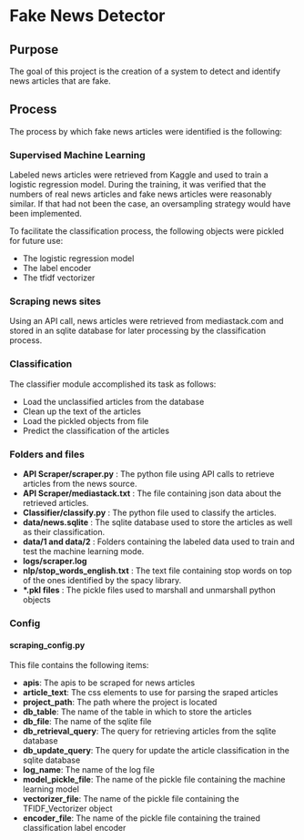 # Fake News Detector

## Purpose

The goal of this project is the creation of a system to detect and identify news articles that are fake.

## Process

The process by which fake news articles were identified is the following:

### Supervised Machine Learning

Labeled news articles were retrieved from Kaggle and used to train a logistic regression model. During the training, it was verified that the numbers of real news articles and fake news articles were reasonably similar. If that had not been the case, an oversampling strategy would have been implemented. 

To facilitate the classification process, the following objects were pickled for future use:

* The logistic regression model
* The label encoder
* The tfidf vectorizer

###  Scraping news sites

Using an API call, news articles were retrieved from mediastack.com and stored in an sqlite database for later processing by the classification process.

### Classification

The classifier module accomplished its task as follows:

* Load the unclassified articles from the database
* Clean up the text of the articles
* Load the pickled objects from file
* Predict the classification of the articles

### Folders and files

* **API Scraper/scraper.py** : The python file using API calls to retrieve articles from the news source.
* **API Scraper/mediastack.txt** : The file containing json data about the retrieved articles.
* **Classifier/classify.py** : The python file used to classify the articles.
* **data/news.sqlite** : The sqlite database used to store the articles as well as their classification.
* **data/1 and data/2** : Folders containing the labeled data used to train and test the machine learning mode.
* **logs/scraper.log** 
* **nlp/stop_words_english.txt** : The text file containing stop words on top of the ones identified by the spacy library.
* <b>*.pkl files</b> : The pickle files used to marshall and unmarshall python objects

### Config 

#### scraping_config.py

This file contains the following items:

* **apis**: The apis to be scraped for news articles
* **article_text**: The css elements to use for parsing the sraped articles
* **project_path**: The path where the project is located
* **db_table**: The name of the table in which to store the articles
* **db_file**: The name of the sqlite file
* **db_retrieval_query**: The query for retrieving articles from the sqlite database
* **db_update_query**: The query for update the article classification in the sqlite database
* **log_name**: The name of the log file
* **model_pickle_file**: The name of the pickle file containing the machine learning model
* **vectorizer_file**: The name of the pickle file containing the TFIDF_Vectorizer object
* **encoder_file**: The name of the pickle file containing the trained classification label encoder

